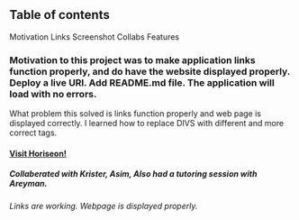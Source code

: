 # <Horiseon>

## Table of contents

Motivation
Links
Screenshot
Collabs
Features

### Motivation to this project was to make application links function properly, and do have the website displayed properly. Deploy a live URl. Add README.md file. The application will load with no errors.

What problem this solved is links function properly and web page is displayed correctly.
I learned how to replace DIVS with different and more correct tags.

#### <a href="file:///Users/dylanquaale/Desktop/Horiseon/index.html"> Visit Horiseon!</a>

<link rel="Horiseon" href="file:///Users/dylanquaale/Desktop/Horiseon/index.html">

##### Collaberated with Krister, Asim, Also had a tutoring session with Areyman.

###### Links are working. Webpage is displayed properly.
